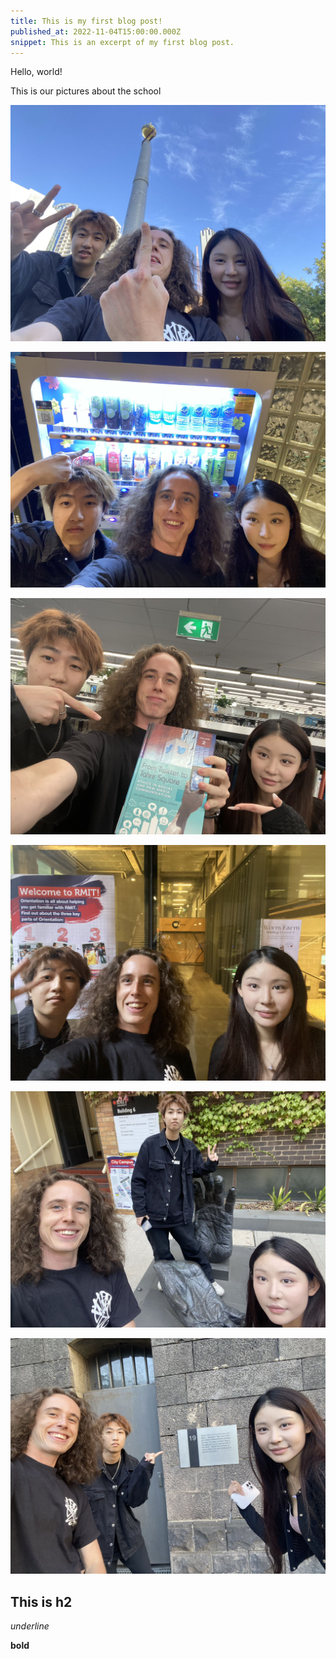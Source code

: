 ```yaml
---
title: This is my first blog post!
published_at: 2022-11-04T15:00:00.000Z
snippet: This is an excerpt of my first blog post.
---
```


Hello, world!

This is our pictures about the school

![golden globe](/static/W01S1/01.jpg)

![wide machine](/static/W01S1/02.jpg)

![media book](/static/W01S1/03.jpg)

![explosive coffee](/static/W01S1/04.jpg)

![ape's hand](/static/W01S1/05.jpg)

![door for condemned](/static/W01S1/06.jpg)


## This is h2

_underline_

**bold**
